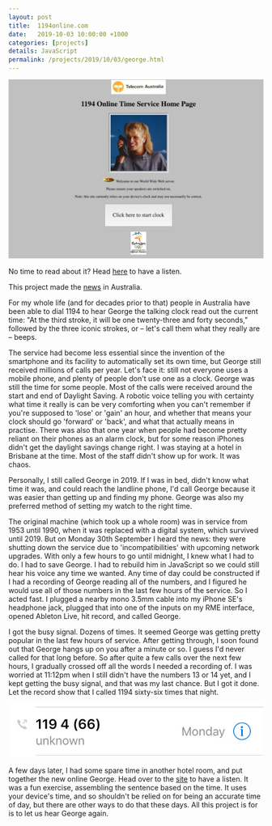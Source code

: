 ```yaml
---
layout: post
title:  1194online.com
date:   2019-10-03 10:00:00 +1000
categories: [projects]
details: JavaScript
permalink: /projects/2019/10/03/george.html
---
```


![](/assets/projects/1194capture.jpg)

No time to read about it? Head [here](https://www.ryanmonro.com/george) to have a listen.

This project made the [news](https://www.abc.net.au/news/2019-10-16/talking-clock-continues-to-tick-on-the-internet/11605112) in Australia.

For my whole life (and for decades prior to that) people in Australia have been able to dial 1194 to hear George the talking clock read out the current time: "At the third stroke, it will be one twenty-three and forty seconds," followed by the three iconic strokes, or – let's call them what they really are – beeps.

The service had become less essential since the invention of the smartphone and its facility to automatically set its own time, but George still received millions of calls per year. Let's face it: still not everyone uses a mobile phone, and plenty of people don't use one as a clock. George was still the time for some people. Most of the calls were received around the start and end of Daylight Saving. A robotic voice telling you with certainty what time it really is can be very comforting when you can't remember if you're supposed to 'lose' or 'gain' an hour, and whether that means your clock should go 'forward' or 'back', and what that actually means in practise. There was also that one year when people had become pretty reliant on their phones as an alarm clock, but for some reason iPhones didn't get the daylight savings change right. I was staying at a hotel in Brisbane at the time. Most of the staff didn't show up for work. It was chaos.

Personally, I still called George in 2019. If I was in bed, didn't know what time it was, and could reach the landline phone, I'd call George because it was easier than getting up and finding my phone. George was also my preferred method of setting my watch to the right time.

The original machine (which took up a whole room) was in service from 1953 until 1990, when it was replaced with a digital system, which survived until 2019. But on Monday 30th September I heard the news: they were shutting down the service due to 'incompatibilities' with upcoming network upgrades. With only a few hours to go until midnight, I knew what I had to do. I had to save George. I had to rebuild him in JavaScript so we could still hear his voice any time we wanted. Any time of day could be constructed if I had a recording of George reading all of the numbers, and I figured he would use all of those numbers in the last few hours of the service. So I acted fast. I plugged a nearby mono 3.5mm cable into my iPhone SE's headphone jack, plugged that into one of the inputs on my RME interface, opened Ableton Live, hit record, and called George.

I got the busy signal. Dozens of times. It seemed George was getting pretty popular in the last few hours of service. After getting through, I soon found out that George hangs up on you after a minute or so. I guess I'd never called for that long before. So after quite a few calls over the next few hours, I gradually crossed off all the words I needed a recording of. I was worried at 11:12pm when I still didn't have the numbers 13 or 14 yet, and I kept getting the busy signal, and that was my last chance. But I got it done. Let the record show that I called 1194 sixty-six times that night.

![](/assets/projects/1194.jpg)

A few days later, I had some spare time in another hotel room, and put together the new online George. Head over to the [site](https://www.ryanmonro.com/george) to have a listen. It was a fun exercise, assembling the sentence based on the time. It uses your device's time, and so shouldn't be relied on for being an accurate time of day, but there are other ways to do that these days. All this project is for is to let us hear George again.